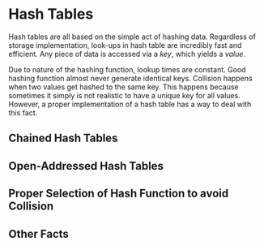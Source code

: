 # Hash Tables

Hash tables are all based on the simple act of hashing data. Regardless of storage 
implementation, look-ups in hash table are incredibly fast and efficient. Any piece of data 
is accessed via a *key*, which yields a *value*.

Due to nature of the hashing function, lookup times are constant. Good hashing function almost 
never generate identical keys. Collision happens when two values get hashed to the same key.
This happens because sometimes it simply is not realistic to have a unique key for all values.
However, a proper implementation of a hash table has a way to deal with this fact.

## Chained Hash Tables

## Open-Addressed Hash Tables

## Proper Selection of Hash Function to avoid Collision


## Other Facts
